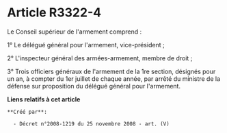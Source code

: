 # Article R3322-4

Le Conseil supérieur de l'armement comprend :

1° Le délégué général pour l'armement, vice-président ;

2° L'inspecteur général des armées-armement, membre de droit ;

3° Trois officiers généraux de l'armement de la 1re section, désignés pour un an, à compter du 1er juillet de chaque année,
par arrêté du ministre de la défense sur proposition du délégué général pour l'armement.

**Liens relatifs à cet article**

	**Créé par**:

	  - Décret n°2008-1219 du 25 novembre 2008 - art. (V)
